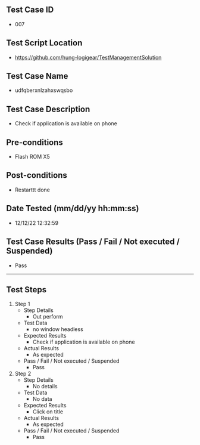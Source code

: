 ## Test Case ID
* 007
## Test Script Location
* https://github.com/hung-logigear/TestManagementSolution
## Test Case Name
* udfqberxnlzahxswqsbo
## Test Case Description
* Check if application is available on phone
## Pre-conditions
* Flash ROM X5
## Post-conditions
* Restarttt done
## Date Tested (mm/dd/yy hh:mm:ss)
* 12/12/22 12:32:59
## Test Case Results (Pass / Fail / Not executed / Suspended)
* Pass
---
## Test Steps
1. Step 1
	* Step Details
		* Out perform
	* Test Data
		* no window headless
	* Expected Results
		* Check if application is available on phone
	* Actual Results
		* As expected
	* Pass / Fail / Not executed / Suspended
		* Pass
2. Step 2
	* Step Details
		* No details
	* Test Data
		* No data
	* Expected Results
		* Click on title
	* Actual Results
		* As expected
	* Pass / Fail / Not executed / Suspended
		* Pass
